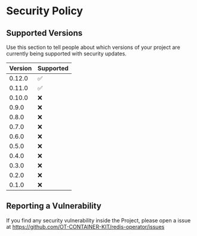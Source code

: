 # Security Policy

## Supported Versions

Use this section to tell people about which versions of your project are
currently being supported with security updates.

| Version | Supported          |
|---------|--------------------|
| 0.12.0  | :white_check_mark: |
| 0.11.0  | :white_check_mark: |
| 0.10.0  | :x:                |
| 0.9.0   | :x:                |
| 0.8.0   | :x:                |
| 0.7.0   | :x:                |
| 0.6.0   | :x:                |
| 0.5.0   | :x:                |
| 0.4.0   | :x:                |
| 0.3.0   | :x:                |
| 0.2.0   | :x:                |
| 0.1.0   | :x:                |


## Reporting a Vulnerability

If you find any security vulnerability inside the Project, please open a issue at https://github.com/OT-CONTAINER-KIT/redis-operator/issues
